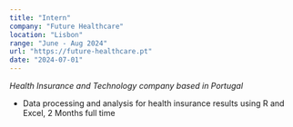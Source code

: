 ```yaml
---
title: "Intern"
company: "Future Healthcare"
location: "Lisbon"
range: "June - Aug 2024"
url: "https://future-healthcare.pt"
date: "2024-07-01"
---
```

*Health Insurance and Technology company based in Portugal*

- Data processing and analysis for health insurance results using R and Excel, 2 Months full time 